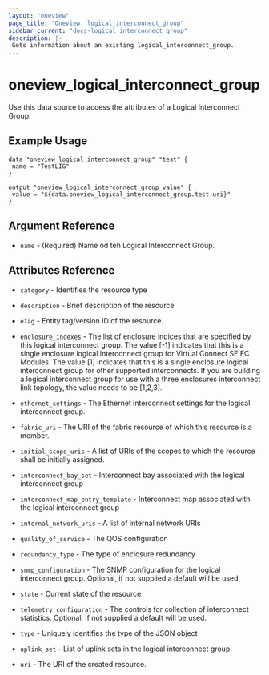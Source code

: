 ```yaml
---
layout: "oneview"
page_title: "Oneview: logical_interconnect_group"
sidebar_current: "docs-logical_interconnect_group"
description: |-
 Gets information about an existing logical_interconnect_group.
---
```


# oneview\_logical_interconnect_group

Use this data source to access the attributes of a Logical Interconnect Group.

## Example Usage

```hcl
data "oneview_logical_interconnect_group" "test" {
 name = "TestLIG"
}

output "oneview_logical_interconnect_group_value" {
 value = "${data.oneview_logical_interconnect_group.test.uri}"
}
```

## Argument Reference

* `name` - (Required) Name od teh Logical Interconnect Group.

## Attributes Reference

* `category` -  Identifies the resource type

* `description` - Brief description of the resource

* `eTag` - Entity tag/version ID of the resource.

* `enclosure_indexes` - The list of enclosure indices that are specified by this logical interconnect group. 
The value [-1] indicates that this is a single enclosure logical interconnect group for Virtual Connect SE FC Modules. 
The value [1] indicates that this is a single enclosure logical interconnect group for other supported interconnects. 
If you are building a logical interconnect group for use with a three enclosures interconnect link topology, 
the value needs to be [1,2,3].

* `ethernet_settings` - The Ethernet interconnect settings for the logical interconnect group.

* `fabric_uri` - The URI of the fabric resource of which this resource is a member.

* `initial_scope_uris` - A list of URIs of the scopes to which the resource shall be initially assigned.

* `interconnect_bay_set` - Interconnect bay associated with the logical interconnect group

* `interconnect_map_entry_template` - Interconnect map associated with the logical interconnect group

* `internal_network_uris` - A list of internal network URIs

* `quality_of_service` - The QOS configuration

* `redundancy_type` - The type of enclosure redundancy

* `snmp_configuration` -  The SNMP configuration for the logical interconnect group. Optional, if not supplied a default will be used

* `state` - Current state of the resource

* `telemetry_configuration` - The controls for collection of interconnect statistics. Optional, if not supplied a default will be used.  

* `type` - Uniquely identifies the type of the JSON object 

* `uplink_set` -  List of uplink sets in the logical interconnect group.

* `uri` - The URI of the created resource.